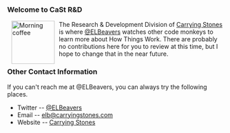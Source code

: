 ### Welcome to CaSt R&D

<a href="http://www.flickr.com/photos/beelers/7354564178/" title="Morning coffee by ELBeavers, on Flickr"><img src="http://farm9.staticflickr.com/8144/7354564178_08ec07b9fd_m.jpg" width="100" height="100" alt="Morning coffee" align="left" hspace="10"></a>The Research & Development Division of [Carrying Stones](https://carryingstones.com) is where [@ELBeavers](https://twitter.com/ELBeavers) watches other code monkeys to learn more about How Things Work. There are probably no contributions here for you to review at this time, but I hope to change that in the near future.

### Other Contact Information

If you can't reach me at @ELBeavers, you can always try the following places.

- Twitter -- [@ELBeavers](https://twitter.com/ELBeavers)
- Email -- [elb@carryingstones.com](mailto:elb@carryingstones.com)
- Website -- [Carrying Stones](https://carryingstones.com)